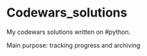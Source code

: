# Codewars_solutions
My codewars solutions written on #python.

Main purpose: tracking progress and archiving
